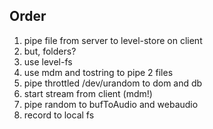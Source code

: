 
## Order

1) pipe file from server to level-store on client
2) but, folders?
3) use level-fs
4) use mdm and tostring to pipe 2 files
5) pipe throttled /dev/urandom to dom and db
6) start stream from client (mdm!)
7) pipe random to bufToAudio and webaudio
8) record to local fs


